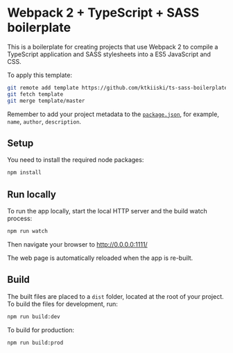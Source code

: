 # Webpack 2 + TypeScript + SASS boilerplate

This is a boilerplate for creating projects that use Webpack 2 to compile a TypeScript application and SASS stylesheets into a ES5 JavaScript and CSS.

To apply this template:

```bash
git remote add template https://github.com/ktkiiski/ts-sass-boilerplate.git
git fetch template
git merge template/master
```

Remember to add your project metadata to the [`package.json`](./package.json), for example, `name`, `author`, `description`.

## Setup

You need to install the required node packages:

```bash
npm install
```

## Run locally

To run the app locally, start the local HTTP server and the build watch process:

```bash
npm run watch
```

Then navigate your browser to http://0.0.0.0:1111/

The web page is automatically reloaded when the app is re-built.

## Build

The built files are placed to a `dist` folder, located at the root of your project.
To build the files for development, run:

```bash
npm run build:dev
```

To build for production:

```bash
npm run build:prod
```
